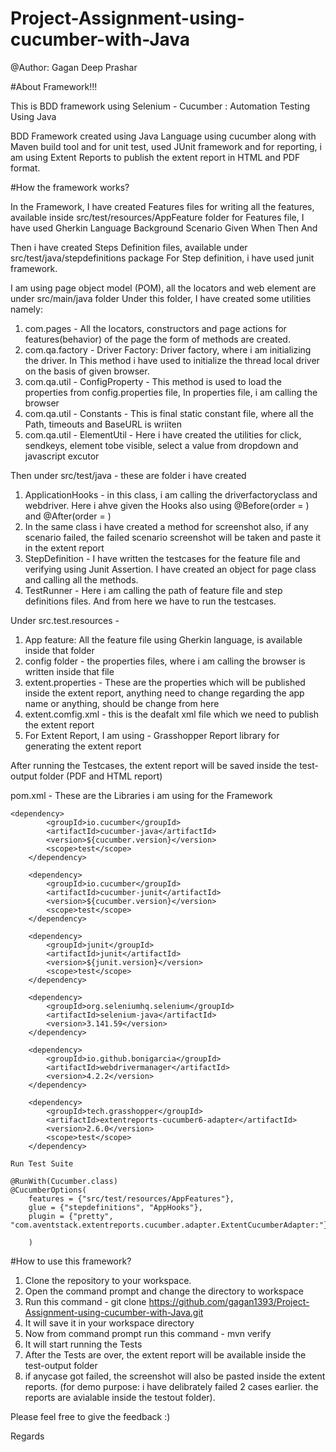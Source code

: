 # Project-Assignment-using-cucumber-with-Java
@Author: Gagan Deep Prashar

#About Framework!!!

This is BDD framework using Selenium - Cucumber : Automation Testing Using Java

BDD Framework created using Java Language using cucumber along with Maven build tool and for unit test, used JUnit framework and for reporting, i am using Extent Reports to publish the extent report in HTML and PDF format.

#How the framework works?

In the Framework, I have created Features files for writing all the features, available inside src/test/resources/AppFeature folder
for Features file, I have used Gherkin Language
  Background
  Scenario
  Given
  When
  Then
  And

Then i have created Steps Definition files, available under src/test/java/stepdefinitions package
For Step definition, i have used junit framework.

I am using page object model (POM), all the locators and web element are under src/main/java folder
Under this folder, I have created some utilities namely:
1. com.pages - All the locators, constructors and page actions for features(behavior) of the page the form of methods are created.
2. com.qa.factory - Driver Factory:  Driver factory, where i am initializing the driver. In This method i have used to initialize the thread local driver on the basis of given browser. 
3. com.qa.util - ConfigProperty - This method is used to load the properties from config.properties file, In properties file, i am calling the browser
4. com.qa.util - Constants - This is final static constant file, where all the Path, timeouts and BaseURL is wriiten
5. com.qa.util - ElementUtil - Here i have created the utilities for click, sendkeys, element tobe visible, select a value from dropdown and javascript excutor

Then under src/test/java - 
these are folder i have created
1. ApplicationHooks - in this class, i am calling the driverfactoryclass and webdriver. Here i ahve given the Hooks also using @Before(order = ) and @After(order = )
2. In the same class i have created a method for screenshot also, if any scenario failed, the failed scenario screenshot will be taken and paste it in the extent report
3. StepDefinition - I have written the testcases for the feature file and verifying using Junit Assertion. I have created an object for page class and calling all the methods.
4. TestRunner - Here i am calling the path of feature file and step definitions files. And from here we have to run the testcases.

Under src.test.resources -
1. App feature: All the feature file using Gherkin language, is available inside that folder
2. config folder - the properties files, where i am calling the browser is written inside that file
3. extent.properties - These are the properties which will be published inside the extent report, anything need to change regarding the app name or anything, should be change from here
4. extent.comfig.xml - this is the deafalt xml file which we need to publish the extent report
5. For Extent Report, I am using - Grasshopper Report library for generating the extent report 

After running the Testcases, the extent report will be saved inside the test-output folder (PDF and HTML report)

pom.xml - These are the Libraries i am using for the Framework

	<dependency>
			<groupId>io.cucumber</groupId>
			<artifactId>cucumber-java</artifactId>
			<version>${cucumber.version}</version>
			<scope>test</scope>
		</dependency>

		<dependency>
			<groupId>io.cucumber</groupId>
			<artifactId>cucumber-junit</artifactId>
			<version>${cucumber.version}</version>
			<scope>test</scope>
		</dependency>

		<dependency>
			<groupId>junit</groupId>
			<artifactId>junit</artifactId>
			<version>${junit.version}</version>
			<scope>test</scope>
		</dependency>

		<dependency>
			<groupId>org.seleniumhq.selenium</groupId>
			<artifactId>selenium-java</artifactId>
			<version>3.141.59</version>
		</dependency>

		<dependency>
			<groupId>io.github.bonigarcia</groupId>
			<artifactId>webdrivermanager</artifactId>
			<version>4.2.2</version>
		</dependency>

		<dependency>
			<groupId>tech.grasshopper</groupId>
			<artifactId>extentreports-cucumber6-adapter</artifactId>
			<version>2.6.0</version>
			<scope>test</scope>
		</dependency>
    
    Run Test Suite
    
    @RunWith(Cucumber.class)
    @CucumberOptions(
		features = {"src/test/resources/AppFeatures"},
		glue = {"stepdefinitions", "AppHooks"},
		plugin = {"pretty", "com.aventstack.extentreports.cucumber.adapter.ExtentCucumberAdapter:"}
		
		)
    


#How to use this framework?

1. Clone the repository to your workspace.
2. Open the command prompt and change the directory to workspace
3. Run this command - git clone https://github.com/gagan1393/Project-Assignment-using-cucumber-with-Java.git
4. It will save it in your workspace directory
5. Now from command prompt run this command - mvn verify
6. It will start running the Tests
7. After the Tests are over, the extent report will be available inside the test-output folder
8. if anycase got failed, the screenshot will also be pasted inside the extent reports. (for demo purpose: i have delibrately failed 2 cases earlier. the reports are avialable inside the testout folder).



Please feel free to give the feedback :)

Regards
